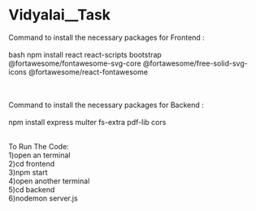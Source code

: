 # Vidyalai__Task
Command to install the necessary packages for Frontend :<br/>
<br/>
bash
npm install react react-scripts bootstrap @fortawesome/fontawesome-svg-core @fortawesome/free-solid-svg-icons @fortawesome/react-fontawesome
  
<br/>
<br/>
Command to install the necessary packages for Backend :<br/>
<br/>
  npm install express multer fs-extra pdf-lib cors<br/>
<br/>

To Run The Code:<br />
1)open an terminal<br />
2)cd frontend<br />
3)npm start<br />
4)open another terminal<br />
5)cd backend<br />
6)nodemon server.js<br />
